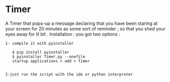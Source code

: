 # Timer
A Timer that pops-up a message declaring that you have been staring at your screen for 20 minutes as some sort of reminder ; so that you shed your eyes away for lil bit .
Installation : 
you got two options  : 

    1- compile it with pyinstaller
    
       $ pip install pyinstaller 
       $ pyinstaller Timer.py --onefile
       startup applications > add > Timer
       
       
    2-just run the script with the ide or python interpreter 

